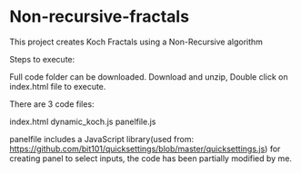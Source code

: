 # Non-recursive-fractals
This project creates Koch Fractals using a Non-Recursive algorithm

Steps to execute:

Full code folder can be downloaded.
Download and unzip, Double click on index.html file to execute.

There are 3 code files:

index.html
dynamic_koch.js
panelfile.js

panelfile includes a JavaScript library(used from: https://github.com/bit101/quicksettings/blob/master/quicksettings.js)
for creating panel to select inputs, the code has been partially modified by me.
